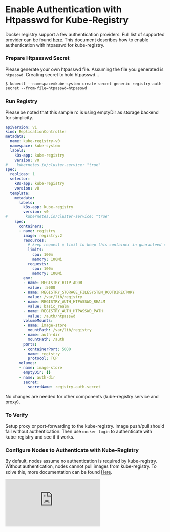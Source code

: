 # Enable Authentication with Htpasswd for Kube-Registry 

Docker registry support a few authentication providers. Full list of supported provider can be found [here](https://docs.docker.com/registry/configuration/#auth). This document describes how to enable authentication with htpasswd for kube-registry. 

### Prepare Htpasswd Secret

Please generate your own htpasswd file. Assuming the file you generated is `htpasswd`. 
Creating secret to hold htpasswd...
```console
$ kubectl --namespace=kube-system create secret generic registry-auth-secret --from-file=htpasswd=htpasswd
```

### Run Registry

Please be noted that this sample rc is using emptyDir as storage backend for simplicity. 

<!-- BEGIN MUNGE: EXAMPLE registry-auth-rc.yaml -->
```yaml
apiVersion: v1
kind: ReplicationController
metadata:
  name: kube-registry-v0
  namespace: kube-system
  labels:
    k8s-app: kube-registry
    version: v0
#    kubernetes.io/cluster-service: "true"
spec:
  replicas: 1
  selector:
    k8s-app: kube-registry
    version: v0
  template:
    metadata:
      labels:
        k8s-app: kube-registry
        version: v0
#        kubernetes.io/cluster-service: "true"
    spec:
      containers:
      - name: registry
        image: registry:2
        resources:
          # keep request = limit to keep this container in guaranteed class
          limits:
            cpu: 100m
            memory: 100Mi
          requests:
            cpu: 100m
            memory: 100Mi
        env:
        - name: REGISTRY_HTTP_ADDR
          value: :5000
        - name: REGISTRY_STORAGE_FILESYSTEM_ROOTDIRECTORY
          value: /var/lib/registry
        - name: REGISTRY_AUTH_HTPASSWD_REALM
          value: basic_realm
        - name: REGISTRY_AUTH_HTPASSWD_PATH
          value: /auth/htpasswd
        volumeMounts:
        - name: image-store
          mountPath: /var/lib/registry
        - name: auth-dir
          mountPath: /auth
        ports:
        - containerPort: 5000
          name: registry
          protocol: TCP
      volumes:
      - name: image-store
        emptyDir: {}
      - name: auth-dir
        secret:
          secretName: registry-auth-secret
```
<!-- END MUNGE: EXAMPLE registry-auth-rc.yaml -->

No changes are needed for other components (kube-registry service and proxy). 

### To Verify

Setup proxy or port-forwarding to the kube-registry. Image push/pull should fail without authentication. Then use `docker login` to authenticate with kube-registry and see if it works.

### Configure Nodes to Authenticate with Kube-Registry

By default, nodes assume no authentication is required by kube-registry. Without authentication, nodes cannot pull images from kube-registry. To solve this, more documentation can be found [Here](https://kubernetes.io/docs/concepts/containers/images/#configuring-nodes-to-authenticate-to-a-private-repository).





[![Analytics](https://kubernetes-site.appspot.com/UA-36037335-10/GitHub/cluster/addons/registry/auth/README.md?pixel)]()
